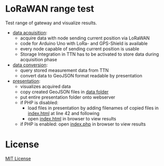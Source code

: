 # LoRaWAN range test

Test range of gateway and visualize results.

- [data acquisition](./data-acquisition):
  - acquire data with node sending current position via LoRaWAN
  - code for Arduino Uno with LoRa- and GPS-Shield is available
  - every node capable of sending current position is usable
  - Storage Integration in TTN has to be activated to store data during acquisition phase
- [data conversion](./data-conversion):
  - query stored measurement data from TTN
  - convert data to GeoJSON format readable by presentation
- [presentation](./presentation):
  - visualizes acquired data
  - copy created GeoJSON files in [data folder](./presentation/data)
  - put entire presentation folder onto webserver
  - if PHP is disabled:
    - load files in presentation by adding filenames of copied files in [index.html](./presentation/index.html) at line 42 and following
    - open [index.html](./presentation/index.html) in browser to view results
  - if PHP is enabled: open [index.php](./presentation/index.php) in browser to view results

# License
[MIT License](https://mit-license.org/)
